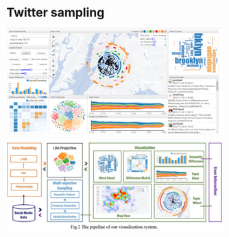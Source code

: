 # Twitter sampling

![Main Interface](./figures/main_interface.png?raw=true)

![Main Interface](./figures/flow.png?raw=true)